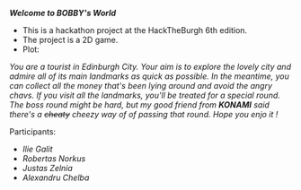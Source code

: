 ***Welcome to BOBBY's World***

- This is a hackathon project at the HackTheBurgh 6th edition.
- The project is a 2D game.
- Plot:

*You are a tourist in Edinburgh City. Your aim is to explore the lovely city and admire all of its main landmarks as quick as possible.
In the meantime, you can collect all the money that's been lying around and avoid the angry chavs. 
If you visit all the landmarks, you'll be treated for a special round.
The boss round might be hard, but my good friend from **KONAMI** said there's a ~~cheaty~~ cheezy way of of passing that round.
Hope you enjo it !*

Participants:

- *Ilie Galit*
- *Robertas Norkus*
- *Justas Zelnia*
- *Alexandru Chelba*
